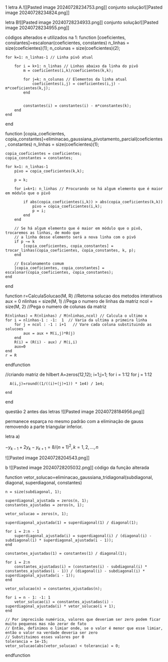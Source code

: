 

1 letra A.![[Pasted image 20240728234753.png]]
conjunto solução![[Pasted image 20240728234824.png]]


letra B![[Pasted image 20240728234933.png]]
conjunto solução![[Pasted image 20240728234955.png]]


códigos alterados e utilizados na 1:
function [coeficientes, constantes]=escalonar(coeficientes, constantes)
    n_linhas = size(coeficientes)(1);
    n_colunas = size(coeficientes)(2);
    
    for k=1: n_linhas-1 // Linha pivô atual
    
        for i = k+1: n_linhas // Linhas abaixo da linha do pivô
            m = coeficientes(i,k)/coeficientes(k,k);    
            
            for j=k: n_colunas // Elementos da linha atual
                coeficientes(i,j) = coeficientes(i,j) - m*coeficientes(k,j);
            end
            
            
            constantes(i) = constantes(i) - m*constantes(k);
        end
    end
end

function [copia_coeficientes, copia_constantes]=eliminacao_gaussiana_pivotamento_parcial(coeficientes, constantes)
    n_linhas = size(coeficientes)(1);
    
    copia_coeficientes = coeficientes;
    copia_constantes = constantes;
    
    for k=1: n_linhas-1
        pivo = copia_coeficientes(k,k);
        
        p = k;
        
        for i=k+1: n_linhas // Procurando se há algum elemento que é maior em módulo que o pivô
            
            if abs(copia_coeficientes(i,k)) > abs(copia_coeficientes(k,k))  
                pivo = copia_coeficientes(i,k);
                p = i;
            end         
        end
        
        // Se há algum elemento que é maior em módulo que o pivô, trocaremos as linhas, de modo que
        // a linha desse elemento será a nova linha com o pivô
        if p ~= k 
            [copia_coeficientes, copia_constantes] = trocar_linhas(copia_coeficientes, copia_constantes, k, p);
        end
        
        // Escalonamento comum
        [copia_coeficientes, copia_constantes] = escalonar(copia_coeficientes, copia_constantes);
    end
end

function r=CalculaSolucao(M, R)
    //Retorna solucao dos metodos interativos
    aux = 0
    nlinhas = size(M, 1) //Pega o numero de linhas da matriz
    ncol = size(M, 2) //Pega o numero de colunas da matriz

    R(nlinhas) = R(nlinhas) / M(nlinhas,ncol) // Calcula o ultimo x
    for i = nlinhas-1 : -1:  1  // Varia da ultima a primeira linha
        for j = ncol : -1 : i+1   // Vare cada coluna substituindo as solucoes
            aux = aux + M(i,j)*R(j)
        end
        R(i) = (R(i) - aux) / M(i,i)
        aux=0
    end
    r = R
endfunction

//criando matriz de hilbert
A=zeros(12,12);
i=1;j=1;
  for i = 1:12
    for j = 1:12
        
      A(i,j)=round((1/((i)+(j)+1)) * 1e4) / 1e4;

    end
  end


questão 2 antes das letras
![[Pasted image 20240728184956.png]]

permanece esparça no mesmo padrão com a eliminação de gauss removendo a parte triangular inferior.

letra a)

$-y_{k-1} + 2y_k - y_{k+1} = 8 / (n + 1)^2,  k = 1, 2, ..., n$



![[Pasted image 20240728204543.png]]

b
![[Pasted image 20240728205032.png]]
código da função alterada

function vetor_solucao=eliminacao_gaussiana_tridiagonal(subdiagonal, diagonal, superdiagonal, constantes)
    
    n = size(subdiagonal, 1); 

    superdiagonal_ajustada = zeros(n, 1);
    constantes_ajustadas = zeros(n, 1);
    
    vetor_solucao = zeros(n, 1);

    superdiagonal_ajustada(1) = superdiagonal(1) / diagonal(1);

    for i = 2:n - 1
        superdiagonal_ajustada(i) = superdiagonal(i) / (diagonal(i) - subdiagonal(i) * superdiagonal_ajustada(i - 1));
    end

    constantes_ajustadas(1) = constantes(1) / diagonal(1);

    for i = 2:n
        constantes_ajustadas(i) = (constantes(i) - subdiagonal(i) * constantes_ajustadas(i - 1)) / (diagonal(i) - subdiagonal(i) * superdiagonal_ajustada(i - 1));
    end

    vetor_solucao(n) = constantes_ajustadas(n);

    for i = n - 1: -1: 1
        vetor_solucao(i) = constantes_ajustadas(i) - superdiagonal_ajustada(i) * vetor_solucao(i + 1);
    end
    
    // Por imprecisão numérica, valores que deveriam ser zero podem ficar muito pequenos mas não zerar de fato
    // Então, definimos o limiar onde, se o valor é menor que esse limiar, então o valor na verdade deveria ser zero
    // Substituimos esses valores por 0
    tolerancia = 1e-15;
    vetor_solucao(abs(vetor_solucao) < tolerancia) = 0;
endfunction